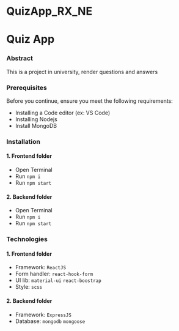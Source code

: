 # QuizApp_RX_NE
# Quiz App

### Abstract
This is a project in university, render questions and answers

### Prerequisites
Before you continue, ensure you meet the following requirements:
- Installing a Code editor (ex: VS Code)
- Installing Nodejs
- Install MongoDB

### Installation 
#### 1. Frontend folder
- Open Terminal
- Run `npm i`
- Run `npm start`
#### 2. Backend folder
- Open Terminal
- Run `npm i`
- Run `npm start`

### Technologies
#### 1. Frontend folder
- Framework: `ReactJS`
- Form handler: `react-hook-form`
- UI lib: `material-ui` `react-boostrap`
- Style: `scss`
#### 2. Backend folder
- Framework: `ExpressJS`
- Database: `mongodb` `mongoose`
